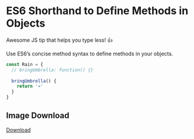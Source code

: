 # ES6 Shorthand to Define Methods in Objects

Awesome JS tip that helps you type less! 👍

Use ES6’s concise method syntax to define methods in your objects.

```javascript
const Rain = {
  // bringUmbrella: function() {}
  
  bringUmbrella() {
    return '☔️'
  }
}
```

## Image Download

[Download](https://github.com/samanthaming/code-tidbits/blob/master/images/5-concise-method-syntax.png)
